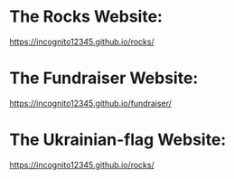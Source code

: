 # The Rocks Website:
https://incognito12345.github.io/rocks/

# The Fundraiser Website:
https://incognito12345.github.io/fundraiser/

# The Ukrainian-flag Website:
https://incognito12345.github.io/rocks/
